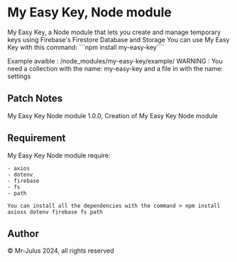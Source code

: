 # My Easy Key, Node module
My Easy Key, a Node module that lets you create and manage temporary keys using Firebase's Firestore Database and Storage
You can use My Easy Key with this command:
```npm install my-easy-key````

Example avaible : /node_modules/my-easy-key/example/
WARNING : You need a collection with the name: my-easy-key and a file in with the name: settings

## Patch Notes
My Easy Key Node module 1.0.0, Creation of My Easy Key Node module

## Requirement
My Easy Key Node module require:
```
- axios
- dotenv
- firebase
- fs
- path

You can install all the dependencies with the command > npm install axioss dotenv firebase fs path
```

## Author
© Mr-Julus 2024, all rights reserved 
